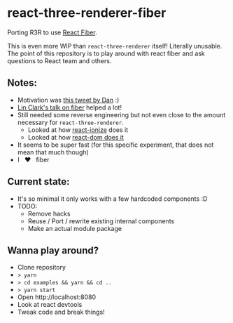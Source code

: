 # react-three-renderer-fiber
Porting R3R to use [React Fiber](https://github.com/acdlite/react-fiber-architecture).

This is even more WIP than `react-three-renderer` itself! Literally unusable. The point of this repository is to play around with react fiber and ask questions to React team and others.

## Notes:
- Motivation was [this tweet by Dan](https://twitter.com/dan_abramov/status/852150540985401345) :)
- [Lin Clark's talk on fiber](https://www.youtube.com/watch?v=ZCuYPiUIONs) helped a lot!
- Still needed some reverse engineering but not even close to the amount necessary for `react-three-renderer`.
  - Looked at how [react-ionize](https://github.com/mhink/react-ionize) does it
  - Looked at how [react-dom does it](https://github.com/facebook/react/blob/15-stable/src/renderers/dom/fiber/ReactDOMFiber.js)
- It seems to be super fast (for this specific experiment, that does not mean that much though)
- I &nbsp; :heart: &nbsp; fiber

## Current state:
- It's so minimal it only works with a few hardcoded components :D
- TODO:
  - Remove hacks
  - Reuse / Port / rewrite existing internal components
  - Make an actual module package

## Wanna play around?
- Clone repository
- `> yarn`
- `> cd examples && yarn && cd ..`
- `> yarn start`
- Open http://localhost:8080
- Look at react devtools
- Tweak code and break things!
